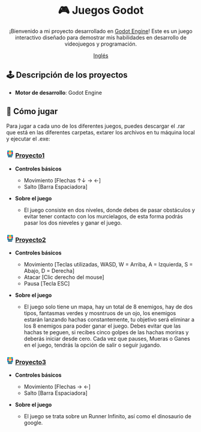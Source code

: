 <div align="center">

# 🎮 Juegos Godot

¡Bienvenido a mi proyecto desarrollado en [Godot Engine](https://godotengine.org/)! Este es un juego interactivo diseñado para demostrar mis habilidades en desarrollo de videojuegos y programación.

[Inglés](/en/README_en.md)

</div>

## 🕹️ Descripción de los proyectos

- **Motor de desarrollo**: Godot Engine


## 🚀 Cómo jugar

Para jugar a cada uno de los diferentes juegos, puedes descargar el .rar que está en las diferentes carpetas, extarer los archivos en tu máquina local y ejecutar el .exe:

### <img src="/images/rar.png" alt="RAR" width="20"/> [Proyecto1](/Proyecto1/Clase2_Entregable.rar)

- **Controles básicos**
    - Movimiento [Flechas ↑↓ → ←]
    - Salto [Barra Espaciadora]

- **Sobre el juego**
    - El juego consiste en dos niveles, donde debes de pasar obstáculos y evitar tener contacto con los murcielagos, de esta forma podrás pasar los dos nieveles y ganar el juego.

### <img src="/images/rar.png" alt="RAR" width="20"/> [Proyecto2](/Proyecto2/RPG_Juan_Manuel_Morales_Garcia.rar)

- **Controles básicos**
    - Movimiento [Teclas utilizadas, WASD, W = Arriba, A = Izquierda, S = Abajo, D = Derecha]
    - Atacar [Clic derecho del mouse]
    - Pausa [Tecla ESC]

- **Sobre el juego**
    - El juego solo tiene un mapa, hay un total de 8 enemigos, hay de dos tipos, fantasmas verdes y mosntruos de un ojo, los enemigos estarán lanzando hachas constantemente, tu objetivo será eliminar a los 8 enemigos para poder ganar el juego. Debes evitar que las hachas te peguen, si recibes cinco golpes de las hachas moriras y deberás iniciar desde cero. Cada vez que pauses, Mueras o Ganes en el juego, tendrás la opción de salir o seguir jugando.

### <img src="/images/rar.png" alt="RAR" width="20"/> [Proyecto3](/Proyecto3/Runner_Infinito_Juan_Manuel_Morales_Garcia.rar)

- **Controles básicos**
    - Movimiento [Flechas → ←]
    - Salto [Barra Espaciadora]

- **Sobre el juego**
    - El juego se trata sobre un Runner Infinito, así como el dinosaurio de google.